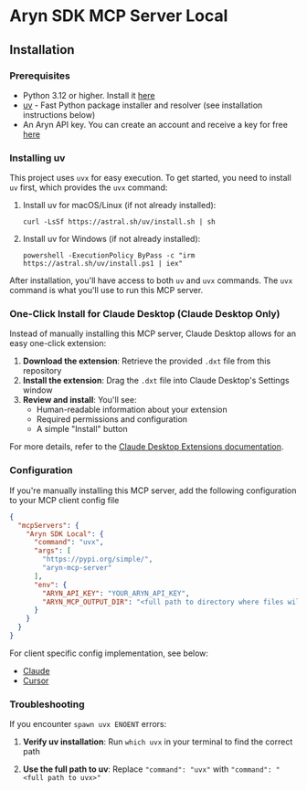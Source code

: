 # Aryn SDK MCP Server Local

## Installation

### Prerequisites
* Python 3.12 or higher. Install it [here](https://www.python.org/downloads/)
* [uv](https://github.com/astral-sh/uv) - Fast Python package installer and resolver (see installation instructions below)
* An Aryn API key. You can create an account and receive a key for free [here](https://app.aryn.ai/)

### Installing uv

This project uses `uvx` for easy execution. To get started, you need to install `uv` first, which provides the `uvx` command:

1. Install uv for macOS/Linux (if not already installed):
   ```
   curl -LsSf https://astral.sh/uv/install.sh | sh
   ```

2. Install uv for Windows (if not already installed):
   ```
   powershell -ExecutionPolicy ByPass -c "irm https://astral.sh/uv/install.ps1 | iex"
   ```

After installation, you'll have access to both `uv` and `uvx` commands. The `uvx` command is what you'll use to run this MCP server.

### One-Click Install for Claude Desktop (Claude Desktop Only)

Instead of manually installing this MCP server, Claude Desktop allows for an easy one-click extension:

1. **Download the extension**: Retrieve the provided `.dxt` file from this repository
2. **Install the extension**: Drag the `.dxt` file into Claude Desktop's Settings window
3. **Review and install**: You'll see:
   - Human-readable information about your extension
   - Required permissions and configuration
   - A simple "Install" button

For more details, refer to the [Claude Desktop Extensions documentation](https://www.anthropic.com/engineering/desktop-extensions).

### Configuration

If you're manually installing this MCP server, add the following configuration to your MCP client config file

```json
{
  "mcpServers": {
    "Aryn SDK Local": {
      "command": "uvx",
      "args": [
        "https://pypi.org/simple/",
        "aryn-mcp-server"
      ],
      "env": {
        "ARYN_API_KEY": "YOUR_ARYN_API_KEY",
        "ARYN_MCP_OUTPUT_DIR": "<full path to directory where files will get saved (ie Users/username/Downloads)>"
      }
    }
  }
}
```

For client specific config implementation, see below:
* [Claude](https://docs.anthropic.com/en/docs/claude-code/mcp#use-mcp-prompts-as-slash-commands)
* [Cursor](https://docs.cursor.com/en/context/mcp)

### Troubleshooting

If you encounter `spawn uvx ENOENT` errors:

1. **Verify uv installation**: Run `which uvx` in your terminal to find the correct path

2. **Use the full path to uv**: Replace `"command": "uvx"` with `"command": "<full path to uvx>"`
